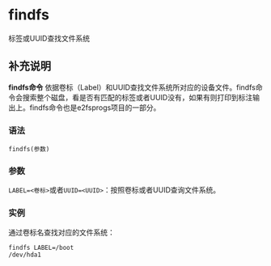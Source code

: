 findfs
===

标签或UUID查找文件系统

## 补充说明

**findfs命令** 依据卷标（Label）和UUID查找文件系统所对应的设备文件。findfs命令会搜索整个磁盘，看是否有匹配的标签或者UUID没有，如果有则打印到标注输出上。findfs命令也是e2fsprogs项目的一部分。

### 语法

```shell
findfs(参数)
```

### 参数

`LABEL=<卷标>`或者`UUID=<UUID>`：按照卷标或者UUID查询文件系统。

### 实例

通过卷标名查找对应的文件系统：

```shell
findfs LABEL=/boot
/dev/hda1
```


<!-- Linux命令行搜索引擎：https://jaywcjlove.github.io/linux-command/ -->